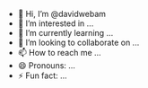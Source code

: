 - 👋 Hi, I’m @davidwebam
- 👀 I’m interested in ...
- 🌱 I’m currently learning ...
- 💞️ I’m looking to collaborate on ...
- 📫 How to reach me ...
- 😄 Pronouns: ...
- ⚡ Fun fact: ...

<!---
davidwebam/davidwebam is a ✨ special ✨ repository because its `README.md` (this file) appears on your GitHub profile.
You can click the Preview link to take a look at your changes.
--->
